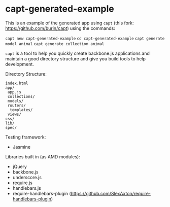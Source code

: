 # capt-generated-example

This is an example of the generated app using `capt` (this fork: https://github.com/burin/capt) using the commands:

`capt new capt-generated-example`
`cd capt-generated-example`
`capt generate model animal`
`capt generate collection animal`

`capt` is a tool to help you quickly create backbone.js applications and maintain a good directory structure and give you build tools to help development.

Directory Structure:

    index.html
    app/
     app.js
     collections/
     models/
     routers/
      templates/
     views/
    css/
    lib/
    spec/

Testing framework:

* Jasmine

Libraries built in (as AMD modules):

* jQuery
* backbone.js
* underscore.js
* require.js
* handlebars.js
* require-handlebars-plugin (https://github.com/SlexAxton/require-handlebars-plugin)

